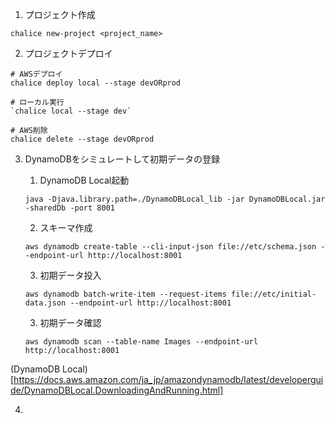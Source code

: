 1. プロジェクト作成
```
chalice new-project <project_name>
```

2. プロジェクトデプロイ
```
# AWSデプロイ
chalice deploy local --stage devORprod

# ローカル実行
`chalice local --stage dev`

# AWS削除
chalice delete --stage devORprod
```

3. DynamoDBをシミュレートして初期データの登録
    1. DynamoDB Local起動
    
    `java -Djava.library.path=./DynamoDBLocal_lib -jar DynamoDBLocal.jar -sharedDb -port 8001`

    2. スキーマ作成

    `aws dynamodb create-table --cli-input-json file://etc/schema.json --endpoint-url http://localhost:8001`

    3. 初期データ投入

    `aws dynamodb batch-write-item --request-items file://etc/initial-data.json --endpoint-url http://localhost:8001`

    3. 初期データ確認

    `aws dynamodb scan --table-name Images --endpoint-url http://localhost:8001`

(DynamoDB Local)[https://docs.aws.amazon.com/ja_jp/amazondynamodb/latest/developerguide/DynamoDBLocal.DownloadingAndRunning.html]

4. 